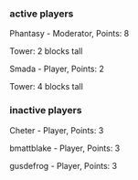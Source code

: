 ### active players
Phantasy - Moderator, Points: 8

Tower: 2 blocks tall

Smada - Player, Points: 2

Tower: 4 blocks tall

### inactive players

Cheter - Player, Points: 3

bmattblake - Player, Points: 3

gusdefrog - Player, Points: 3
